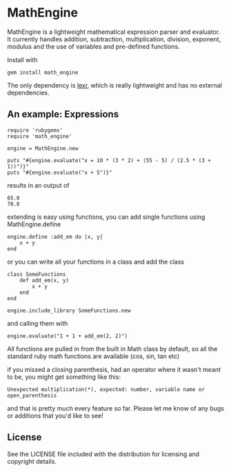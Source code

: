 # MathEngine

MathEngine is a lightweight mathematical expression parser and evaluator. It currently handles addition, subtraction, multiplication, division, exponent, modulus and the use of variables and pre-defined functions.

Install with

	gem install math_engine

The only dependency is [lexr](http://github.com/michaelbaldry/lexr), which is really lightweight and has no external dependencies.

## An example: Expressions

	require 'rubygems'
	require 'math_engine'

	engine = MathEngine.new

	puts "#{engine.evaluate("x = 10 * (3 * 2) + (55 - 5) / (2.5 * (3 + 1))")}"
	puts "#{engine.evaluate("x + 5")}"

results in an output of

	65.0
	70.0

extending is easy using functions, you can add single functions using MathEngine.define
	
	engine.define :add_em do |x, y|
		x + y
	end
	
or you can write all your functions in a class and add the class

	class SomeFunctions
		def add_em(x, y)
			x + y
		end
	end

	engine.include_library SomeFunctions.new
	
and calling them with

	engine.evaluate("1 + 1 + add_em(2, 2)")
	
All functions are pulled in from the built in Math class by default, so all the standard ruby math functions are available (cos, sin, tan etc)

if you missed a closing parenthesis, had an operator where it wasn't meant to be, you might get something like this:

	Unexpected multiplication(*), expected: number, variable name or open_parenthesis
	
and that is pretty much every feature so far. Please let me know of any bugs or additions that you'd like to see!

## License

See the LICENSE file included with the distribution for licensing and
copyright details.

